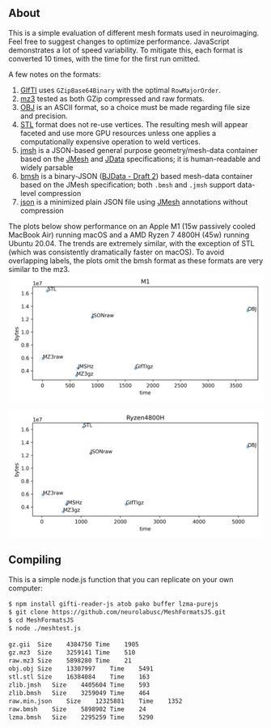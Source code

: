 ## About

This is a simple evaluation of different mesh formats used in neuroimaging. Feel free to suggest changes to optimize performance. JavaScript demonstrates a lot of speed variability. To mitigate this, each format is converted 10 times, with the time for the first run omitted.

A few notes on the formats:
 1. [GIfTI](https://www.nitrc.org/projects/gifti/) uses `GZipBase64Binary` with the optimal `RowMajorOrder`.
 2. [mz3](https://github.com/neurolabusc/surf-ice/tree/master/mz3) tested as both GZip compressed and raw formats.
 3. [OBJ](https://brainder.org/tag/wavefront-obj/) is an ASCII format, so a choice must be made regarding file size and precision.
 4. [STL](http://paulbourke.net/dataformats/stl/) format does not re-use vertices. The resulting mesh will appear faceted and use more GPU resources unless one applies a computationally expensive operation to weld vertices.
 5. [jmsh](https://en.wikipedia.org/wiki/JMesh) is a JSON-based general purpose geometry/mesh-data container based on the [JMesh](https://github.com/NeuroJSON/jmesh/blob/master/JMesh_specification.md) and [JData](https://github.com/NeuroJSON/jdata/blob/master/JData_specification.md) specifications; it is human-readable and widely parsable
 6. [bmsh](https://en.wikipedia.org/wiki/JMesh) is a binary-JSON ([BJData - Draft 2](https://github.com/NeuroJSON/bjdata/blob/Draft_2/Binary_JData_Specification.md)) based mesh-data container based on the JMesh specification; both `.bmsh` and `.jmsh` support data-level compression
 7. [json](http://json.org) is a minimized plain JSON file using [JMesh](https://github.com/NeuroJSON/jmesh/blob/master/JMesh_specification.md) annotations without compression

The plots below show performance on an Apple M1 (15w passively cooled MacBook Air) running macOS and a AMD Ryzen 7 4800H (45w) running Ubuntu 20.04. The trends are extremely similar, with the exception of STL (which was consistently dramatically faster on macOS). To avoid overlapping labels, the plots omit the bmsh format as these formats are very similar to the mz3.
![M1 Performance](M1.png)

![Ryzen Performance](Ryzen.png)

## Compiling

This is a simple node.js function that you can replicate on your own computer:

```
$ npm install gifti-reader-js atob pako buffer lzma-purejs
$ git clone https://github.com/neurolabusc/MeshFormatsJS.git
$ cd MeshFormatsJS
$ node ./meshtest.js

gz.gii	Size	4384750	Time	1905
gz.mz3	Size	3259141	Time	510
raw.mz3	Size	5898280	Time	21
obj.obj	Size	13307997	Time	5491
stl.stl	Size	16384084	Time	163
zlib.jmsh	Size	4405604	Time	593
zlib.bmsh	Size	3259049	Time	464
raw.min.json	Size	12325881	Time	1352
raw.bmsh	Size	5898902	Time	24
lzma.bmsh	Size	2295259	Time	5290

```
